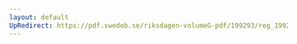```yaml
---
layout: default
UpRedirect: https://pdf.swedeb.se/riksdagen-volumeG-pdf/199293/reg_199293/reg_199293_0317.pdf
---
```

